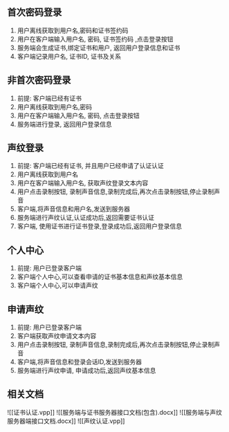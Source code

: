 
## 首次密码登录
1. 用户离线获取到用户名,密码和证书签约码
2. 用户在客户端输入用户名, 密码, 证书签约码 ,点击登录按钮
3. 服务端会生成证书,绑定证书和用户, 返回用户登录信息和证书
4. 客户端记录用户名, 证书ID, 证书及关系

## 非首次密码登录
1. 前提: 客户端已经有证书
2. 用户离线获取到用户名,密码
3. 用户在客户端输入用户名, 密码, 点击登录按钮
4. 服务端进行登录, 返回用户登录信息

## 声纹登录
1. 前提: 客户端已经有证书, 并且用户已经申请了认证认证
2. 用户离线获取到用户名
3. 用户在客户端输入用户名, 获取声纹登录文本内容
4. 用户点击录制按钮, 录制声音信息,录制完成后,再次点击录制按钮,停止录制声音
5. 客户端,将声音信息和用户名,发送到服务器
6. 服务端进行声纹认证,认证成功后,返回需要证书认证
7. 客户端, 使用证书进行证书登录,登录成功后,返回用户登录信息

## 个人中心
1. 前提:  用户已登录客户端
2. 客户端个人中心,可以查看申请的证书基本信息和声纹基本信息
3. 客户端个人中心,可以申请声纹

## 申请声纹
1. 前提:  用户已登录客户端
2. 客户端获取声纹申请文本内容
3. 用户点击录制按钮, 录制声音信息,录制完成后,再次点击录制按钮,停止录制声音
4. 客户端,将声音信息和登录会话ID,发送到服务器
5. 服务端进行声纹申请, 申请成功后,返回声纹基本信息

## 相关文档
![[证书认证.vpp]]
![[服务端与证书服务器接口文档(包含).docx]]
![[服务端与声纹服务器端接口文档.docx]]
![[声纹认证.vpp]]